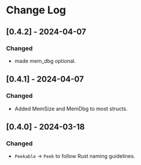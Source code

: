 # Change Log

## [0.4.2] - 2024-04-07

### Changed

* made mem_dbg optional.


## [0.4.1] - 2024-04-07

### Changed

* Added MemSize and MemDbg to most structs.


## [0.4.0] - 2024-03-18

### Changed

* `Peekable` -> `Peek` to follow Rust naming guidelines.
